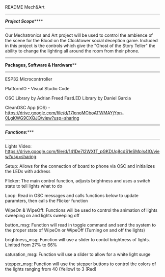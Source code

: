 README Mech&Art



***********************************************
***************Project Scope*******************
***********************************************
Our Mechatronics and Art project will be used to control the ambience of the scene for the Blood on the Clocktower social deception game.
Included in this project is the controls which give the "Ghost of the Story Teller" the ability to change the lighting all around the room from their phone.



***********************************************
********Packages, Software & Hardware**********
***********************************************

ESP32 Microcontrroller


PlatformIO - Visual Studio Code

OSC Library by Adrian Freed
FastLED Library by Daniel Garcia

CleanOSC App (iOS) - https://drive.google.com/file/d/17lonoMOboATWMAYjYpn-0LgKWG9CXQJQ/view?usp=sharing

***********************************************
*****************Functions:********************
***********************************************

Lights Video: https://drive.google.com/file/d/141De7I2WXfT_pGKDUq8cdS1eSMpls4IO/view?usp=sharing

Setup: Allows for the connection of board to phone via OSC and initializes the LEDs with address

Flicker: The main control function, adjusts brightness and uses a switch state to tell lights what to do

Loop: Read in OSC messages and calls functions below to update paramters, then calls the Flicker function

WipeOn & WipeOff: Functions will be used to control the animation of lights sweeping on and lights sweeping off

button_msg: Function will read in toggle command and send the system to the proper state of WipeOn or WipeOff (Turning on and off the lights)

brightness_msg: Function will use a slider to contol brightness of lights. Limited from 27% to 66% 

saturation_msg: Function will use a slider to allow for a white light surge

stepper_msg: Function will use the stepper buttons to control the colors of the lights ranging from 40 (Yellow) to 3 (Red)
